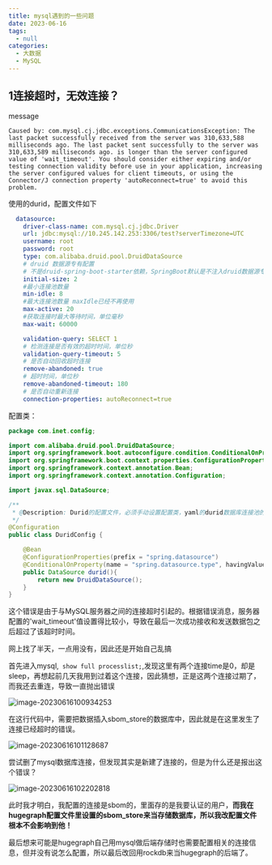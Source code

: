 ```yaml
---
title: mysql遇到的一些问题
date: 2023-06-16
tags: 
  - null
categories: 
  - 大数据
  - MySQL
---
```


## 1连接超时，无效连接？

message

~~~shell
Caused by: com.mysql.cj.jdbc.exceptions.CommunicationsException: The last packet successfully received from the server was 310,633,588 milliseconds ago. The last packet sent successfully to the server was 310,633,589 milliseconds ago. is longer than the server configured value of 'wait_timeout'. You should consider either expiring and/or testing connection validity before use in your application, increasing the server configured values for client timeouts, or using the Connector/J connection property 'autoReconnect=true' to avoid this problem.
~~~

使用的durid，配置文件如下

~~~yaml
  datasource:
    driver-class-name: com.mysql.cj.jdbc.Driver
    url: jdbc:mysql://10.245.142.253:3306/test?serverTimezone=UTC
    username: root
    password: root
    type: com.alibaba.druid.pool.DruidDataSource
    # druid 数据源专有配置
    # 不是druid-spring-boot-starter依赖，SpringBoot默认是不注入druid数据源专有属性值的，需要自己绑定
    initial-size: 2
    #最小连接池数量
    min-idle: 8
    #最大连接池数量 maxIdle已经不再使用
    max-active: 20
    #获取连接时最大等待时间，单位毫秒
    max-wait: 60000

    validation-query: SELECT 1
    # 检测连接是否有效的超时时间，单位秒
    validation-query-timeout: 5
    # 是否自动回收超时连接
    remove-abandoned: true
    # 超时时间，单位秒
    remove-abandoned-timeout: 180
    # 是否自动重新连接
    connection-properties: autoReconnect=true

~~~

配置类：

~~~java
package com.inet.config;

import com.alibaba.druid.pool.DruidDataSource;
import org.springframework.boot.autoconfigure.condition.ConditionalOnProperty;
import org.springframework.boot.context.properties.ConfigurationProperties;
import org.springframework.context.annotation.Bean;
import org.springframework.context.annotation.Configuration;

import javax.sql.DataSource;

/**
 * @Description: Durid的配置文件，必须手动设置配置类，yaml的durid数据库连接池的配置才生效
 */
@Configuration
public class DuridConfig {

    @Bean
    @ConfigurationProperties(prefix = "spring.datasource")
    @ConditionalOnProperty(name = "spring.datasource.type", havingValue = "com.alibaba.druid.pool.DruidDataSource")
    public DataSource durid(){
        return new DruidDataSource();
    }
}

~~~

这个错误是由于与MySQL服务器之间的连接超时引起的。根据错误消息，服务器配置的'wait_timeout'值设置得比较小，导致在最后一次成功接收和发送数据包之后超过了该超时时间。

网上找了半天，一点用没有，因此还是开始自己乱搞

首先进入mysql,` show full processlist;`,发现这里有两个连接time是0，却是sleep，再想起前几天我用到过着这个连接，因此猜想，正是这两个连接过期了，而我还去重连，导致一直抛出错误

![image-20230616100934253](https://typora-1309665611.cos.ap-nanjing.myqcloud.com/typora/image-20230616100934253.png)

在这行代码中，需要把数据插入sbom_store的数据库中，因此就是在这里发生了连接已经超时的错误。

![image-20230616101128687](https://typora-1309665611.cos.ap-nanjing.myqcloud.com/typora/image-20230616101128687.png)

尝试删了mysql数据库连接，但发现其实是新建了连接的，但是为什么还是报出这个错误？

![image-20230616102202818](https://typora-1309665611.cos.ap-nanjing.myqcloud.com/typora/image-20230616102202818.png)

此时我才明白，我配置的连接是sbom的，里面存的是我要认证的用户，**而我在hugegraph配置文件里设置的sbom_store来当存储数据库，所以我改配置文件根本不会影响到他！**

最后想来可能是hugegraph自己用mysql做后端存储时也需要配置相关的连接信息，但并没有说怎么配置，所以最后改回用rockdb来当hugegraph的后端了。